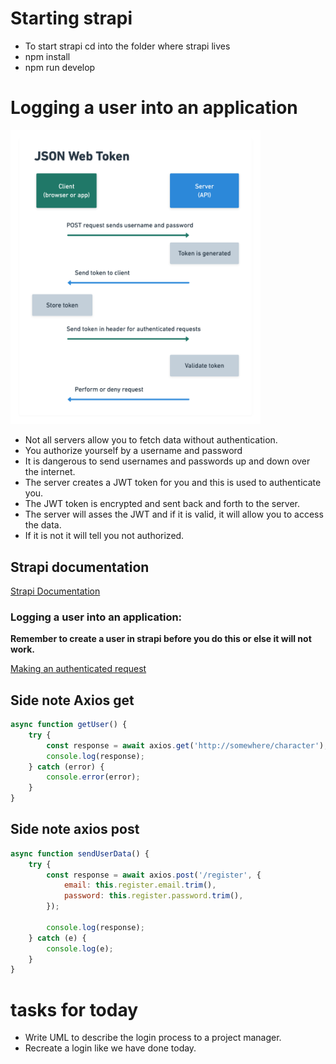 # Starting strapi

- To start strapi cd into the folder where strapi lives
- npm install
- npm run develop

# Logging a user into an application

<img src="./Buildingaloginform-1.png" alt="drawing" width="400"/>

- Not all servers allow you to fetch data without authentication.
- You authorize yourself by a username and password
- It is dangerous to send usernames and passwords up and down over the internet.
- The server creates a JWT token for you and this is used to authenticate you.
- The JWT token is encrypted and sent back and forth to the server.
- The server will asses the JWT and if it is valid, it will allow you to access the data.
- If it is not it will tell you not authorized.

## Strapi documentation

[Strapi Documentation](https://strapi.io/documentation/developer-docs/latest/getting-started/introduction.html)

### Logging a user into an application:

**Remember to create a user in strapi before you do this or else it will not work.**

[Making an authenticated request](https://strapi.io/documentation/developer-docs/latest/guides/auth-request.html#setup)

## Side note Axios get

```javascript
async function getUser() {
	try {
		const response = await axios.get('http://somewhere/character');
		console.log(response);
	} catch (error) {
		console.error(error);
	}
}
```

## Side note axios post

```javascript
async function sendUserData() {
	try {
		const response = await axios.post('/register', {
			email: this.register.email.trim(),
			password: this.register.password.trim(),
		});

		console.log(response);
	} catch (e) {
		console.log(e);
	}
}
```

# tasks for today

- Write UML to describe the login process to a project manager.
- Recreate a login like we have done today.
